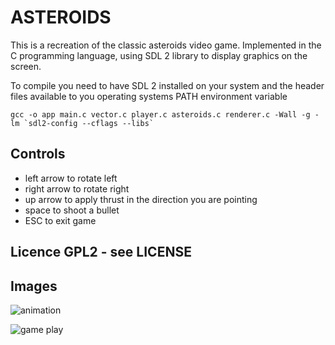 
# ASTEROIDS

This is a recreation of the classic asteroids video game. Implemented in the C
programming language, using SDL 2 library to display graphics on the screen.

To compile you need to have SDL 2 installed on your system and the header files
available to you operating systems PATH environment variable

    gcc -o app main.c vector.c player.c asteroids.c renderer.c -Wall -g -lm `sdl2-config --cflags --libs`

## Controls
* left arrow to rotate left
* right arrow to rotate right
* up arrow to apply thrust in the direction you are pointing
* space to shoot a bullet
* ESC to exit game
  
## Licence GPL2 - see LICENSE

## Images
![animation](https://i.imgur.com/sV164D6.gif)

![game play](http://i.imgur.com/vg8nlAO.png)

